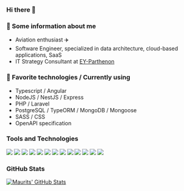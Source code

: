 ### Hi there 👋

### 🧍 Some information about me

- Aviation enthusiast ✈️
- Software Engineer, specialized in data architecture, cloud-based applications, SaaS
- IT Strategy Consultant at [EY-Parthenon](https://www.ey.com/de_de/strategy)

### 🌱 Favorite technologies / Currently using
- Typescript / Angular
- NodeJS / NestJS / Express
- PHP / Laravel
- PostgreSQL / TypeORM / MongoDB / Mongoose
- SASS / CSS
- OpenAPI specification

### Tools and Technologies

![](https://img.shields.io/badge/OS-Manjaro_Linux-informational?style=flat&logo=linux&logoColor=white&color=426ff5)
![](https://img.shields.io/badge/Editor-PHPStorm-informational?style=flat&logo=jetbrains&logoColor=white&color=426ff5)
![](https://img.shields.io/badge/Editor-IntelliJ_IDEA-informational?style=flat&logo=intellij-idea&logoColor=white&color=426ff5)
![](https://img.shields.io/badge/Code-PHP-informational?style=flat&logo=php&logoColor=white&color=426ff5)
![](https://img.shields.io/badge/Code-JavaScript-informational?style=flat&logo=javascript&logoColor=white&color=426ff5)
![](https://img.shields.io/badge/Code-HTML-informational?style=flat&logo=html5&logoColor=white&color=426ff5)
![](https://img.shields.io/badge/Code-CSS-informational?style=flat&logo=css3&logoColor=white&color=426ff5)
![](https://img.shields.io/badge/Code-Java-informational?style=flat&logo=java&logoColor=white&color=426ff5)
![](https://img.shields.io/badge/Tools-MySQL-informational?style=flat&logo=mysql&logoColor=white&color=426ff5)
![](https://img.shields.io/badge/Tools-Git-informational?style=flat&logo=git&logoColor=white&color=426ff5)
![](https://img.shields.io/badge/Framework-Laravel-informational?style=flat&logo=laravel&logoColor=white&color=426ff5)
![](https://img.shields.io/badge/Framework-Angular-informational?style=flat&logo=angular&logoColor=white&color=426ff5)
![](https://img.shields.io/badge/Spec-OpenAPI-informational?style=flat&logo=openapi-initiative&logoColor=white&color=426ff5)

### GitHub Stats

<a href="https://github.com/MauritsvanderZee/MauritsvanderZee">
  <img align="center" src="https://github-readme-stats.vercel.app/api?username=MauritsvanderZee&show_icons=true&include_all_commits=true&custom_title=Maurits' GitHub Stats&line_height=27&count_private=true&title_color=ffffff&text_color=c9cacc&icon_color=426ff5&bg_color=1d1f21" alt="Maurits' GitHub Stats" />
</a>

